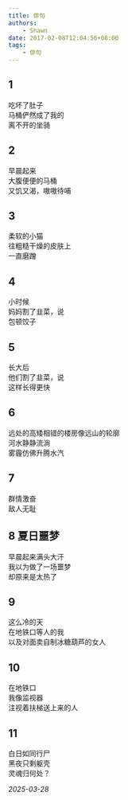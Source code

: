 ```yaml
---
title: 俳句
authors:
    - Shawn
date: 2017-02-08T12:04:56+08:00
tags:
    - 俳句
---
```


## 1

吃坏了肚子  
马桶俨然成了我的  
离不开的坐骑

<!-- more -->

## 2

早晨起来  
大腹便便的马桶  
又饥又渴，嗷嗷待哺

## 3

柔软的小猫  
往粗糙干燥的皮肤上  
一直磨蹭

## 4

小时候  
妈妈割了韭菜，说  
包顿饺子

## 5

长大后  
他们割了韭菜，说  
这样长得更快

## 6

远处的高矮相错的楼房像远山的轮廓  
河水静静流淌  
雾霾仿佛升腾水汽

## 7

群情激奋  
敌人无耻

## 8 夏日噩梦

早晨起来满头大汗  
我以为做了一场噩梦  
却原来是太热了

## 9

这么冷的天  
在地铁口等人的我  
以及对面卖自制冰糖葫芦的女人

## 10

在地铁口  
我像监视器  
注视着扶梯送上来的人


## 11

白日如同行尸  
黑夜只剩躯壳  
灵魂归何处？  

*2025-03-28*